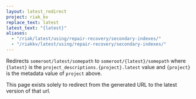 ```yaml
---
layout: latest_redirect
project: riak_kv
replace_text: latest
latest_text: "{latest}"
aliases:
  - "/riak/latest/using/repair-recovery/secondary-indexes/"
  - "/riakkv/latest/using/repair-recovery/secondary-indexes/"
---
```


Redirects `someroot/latest/somepath` to `someroot/{latest}/somepath` 
where `{latest}` is the `project_descriptions.{project}.latest` value
and `{project}` is the metadata value of `project` above.

This page exists solely to redirect from the generated URL to the latest version of
that url.


